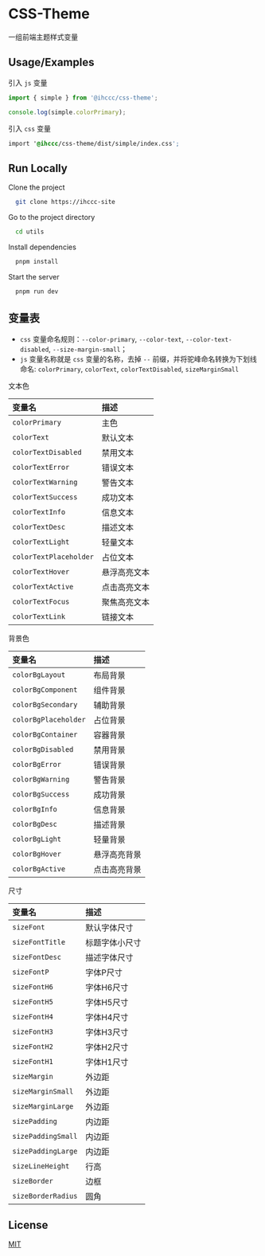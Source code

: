 # CSS-Theme

一组前端主题样式变量

## Usage/Examples

引入 `js` 变量
```javascript
import { simple } from '@ihccc/css-theme';

console.log(simple.colorPrimary);
```

引入 `css` 变量
```css
import '@ihccc/css-theme/dist/simple/index.css';
```

## Run Locally

Clone the project

```bash
  git clone https://ihccc-site
```

Go to the project directory

```bash
  cd utils
```

Install dependencies

```bash
  pnpm install
```

Start the server

```bash
  pnpm run dev
```

## 变量表

- `css` 变量命名规则：`--color-primary`, `--color-text`, `--color-text-disabled`, `--size-margin-small`；
- `js` 变量名称就是 `css` 变量的名称，去掉 `--` 前缀，并将驼峰命名转换为下划线命名: `colorPrimary`, `colorText`, `colorTextDisabled`, `sizeMarginSmall`

文本色

| 变量名                 | 描述         |
| :--------------------- | :----------- |
| `colorPrimary`         | 主色         |
| `colorText`            | 默认文本     |
| `colorTextDisabled`    | 禁用文本     |
| `colorTextError`       | 错误文本     |
| `colorTextWarning`     | 警告文本     |
| `colorTextSuccess`     | 成功文本     |
| `colorTextInfo`        | 信息文本     |
| `colorTextDesc`        | 描述文本     |
| `colorTextLight`       | 轻量文本     |
| `colorTextPlaceholder` | 占位文本     |
| `colorTextHover`       | 悬浮高亮文本 |
| `colorTextActive`      | 点击高亮文本 |
| `colorTextFocus`       | 聚焦高亮文本 |
| `colorTextLink`        | 链接文本     |

背景色

| 变量名               | 描述         |
| :------------------- | :----------- |
| `colorBgLayout`      | 布局背景     |
| `colorBgComponent`   | 组件背景     |
| `colorBgSecondary`   | 辅助背景     |
| `colorBgPlaceholder` | 占位背景     |
| `colorBgContainer`   | 容器背景     |
| `colorBgDisabled`    | 禁用背景     |
| `colorBgError`       | 错误背景     |
| `colorBgWarning`     | 警告背景     |
| `colorBgSuccess`     | 成功背景     |
| `colorBgInfo`        | 信息背景     |
| `colorBgDesc`        | 描述背景     |
| `colorBgLight`       | 轻量背景     |
| `colorBgHover`       | 悬浮高亮背景 |
| `colorBgActive`      | 点击高亮背景 |

<!-- 边框色 -->
<!-- 阴影色 -->

尺寸

| 变量名             | 描述           |
| :----------------- | :------------- |
| `sizeFont`         | 默认字体尺寸   |
| `sizeFontTitle`    | 标题字体小尺寸 |
| `sizeFontDesc`     | 描述字体尺寸   |
| `sizeFontP`        | 字体P尺寸      |
| `sizeFontH6`       | 字体H6尺寸     |
| `sizeFontH5`       | 字体H5尺寸     |
| `sizeFontH4`       | 字体H4尺寸     |
| `sizeFontH3`       | 字体H3尺寸     |
| `sizeFontH2`       | 字体H2尺寸     |
| `sizeFontH1`       | 字体H1尺寸     |
| `sizeMargin`       | 外边距         |
| `sizeMarginSmall`  | 外边距         |
| `sizeMarginLarge`  | 外边距         |
| `sizePadding`      | 内边距         |
| `sizePaddingSmall` | 内边距         |
| `sizePaddingLarge` | 内边距         |
| `sizeLineHeight`   | 行高           |
| `sizeBorder`       | 边框           |
| `sizeBorderRadius` | 圆角           |


## License

[MIT](https://choosealicense.com/licenses/mit/)

